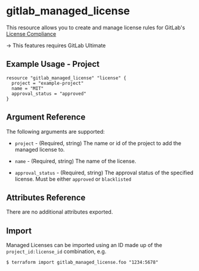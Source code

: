 # gitlab\_managed\_license

This resource allows you to create and manage license rules for GitLab's
[License Compliance](https://docs.gitlab.com/ee/user/compliance/license_compliance/)

-> This features requires GitLab Ultimate

## Example Usage - Project

```hcl
resource "gitlab_managed_license" "license" {
  project = "example-project"
  name = "MIT"
  approval_status = "approved"
}
```

## Argument Reference

The following arguments are supported:

* `project` - (Required, string) The name or id of the project to add
the managed license to.

* `name` - (Required, string) The name of the license.

* `approval_status` - (Required, string) The approval status of the specified license.
Must be either `approved` or `blacklisted`

## Attributes Reference

There are no additional attributes exported.

## Import

Managed Licenses can be imported using an ID made up of the `project_id:license_id`
combination, e.g.
```
$ terraform import gitlab_managed_license.foo "1234:5678"
```

